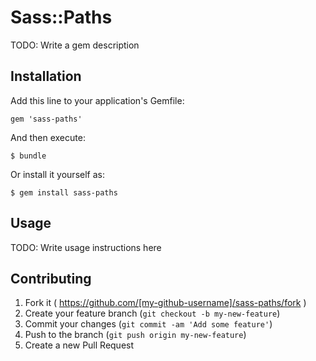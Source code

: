# Sass::Paths

TODO: Write a gem description

## Installation

Add this line to your application's Gemfile:

    gem 'sass-paths'

And then execute:

    $ bundle

Or install it yourself as:

    $ gem install sass-paths

## Usage

TODO: Write usage instructions here

## Contributing

1. Fork it ( https://github.com/[my-github-username]/sass-paths/fork )
2. Create your feature branch (`git checkout -b my-new-feature`)
3. Commit your changes (`git commit -am 'Add some feature'`)
4. Push to the branch (`git push origin my-new-feature`)
5. Create a new Pull Request
